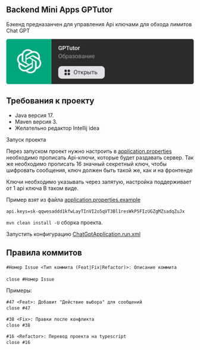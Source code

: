 ## Backend Mini Apps GPTutor

Бэкенд предназанчен для управления Api ключами для обхода лимитов Chat GPT


[<img src="./src/main/resources/gptTutorBanner.png" alt="GPTutor Banner">](https://vk.com/app51602327_548334196)

## Требования к проекту
- Java версия 17.
- Maven версия 3.
- Желательно редактор Intellij idea 

Запуск проекта 

Перез запуском проект нужно настроить в [application.properties](src%2Fmain%2Fresources%2Fapplication.properties)
необходимо прописать Api-ключи, которые будет раздавать сервер.
Так же необходимо прописать 16 значный секретный ключ, чтобы шифровать сообщения, ключ должен быть такой же, как и на фронтенде


Ключи необходимо указывать через запятую, настройка поддерживает от 1 api ключа
В таком виде.

Пример взят из файла [application.properties.example](src%2Fmain%2Fresources%2Fapplication.properties.example)
```
api.keys=sk-qqwesaddd1kfwLayTInVI2o5qVT3Bl1resWkP5FIzUGZgMZsadqZuJx
```

`mvn clean install -U` сборка проекта.

Запустить конфигурацию [ChatGptApplication.run.xml](.run%2FChatGptApplication.run.xml)

## Правила коммитов

```
#Номер Issue <Тип коммита (Feat|Fix|Refactor)>: Описание коммита

close #Номер Issue
```
Примеры:

```
#47 <Feat>: Добавит "Действие выбора" для сообщений
close #47
``` 

```
#38 <Fix>: Правки после конфликта
close #38
``` 

```
#16 <Refactor>: Перевод проекта на typescript
close #16
``` 

